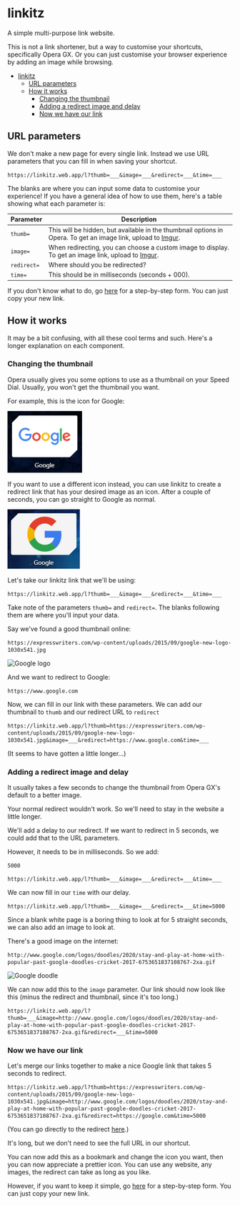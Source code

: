 # linkitz

A simple multi-purpose link website.

This is not a link shortener, but a way to customise your shortcuts, specifically Opera GX. Or you can just customise your browser experience by adding an image while browsing.

- [linkitz](#linkitz)
  - [URL parameters](#url-parameters)
  - [How it works](#how-it-works)
    - [Changing the thumbnail](#changing-the-thumbnail)
    - [Adding a redirect image and delay](#adding-a-redirect-image-and-delay)
    - [Now we have our link](#now-we-have-our-link)

## URL parameters

We don't make a new page for every single link. Instead we use URL parameters that you can fill in when saving your shortcut.

```https
https://linkitz.web.app/l?thumb=___&image=___&redirect=___&time=___
```

The blanks are where you can input some data to customise your experience! If you have a general idea of how to use them, here's a table showing what each parameter is:

| Parameter   | Description                                                                                                                       |
| ----------- | --------------------------------------------------------------------------------------------------------------------------------- |
| `thumb=`    | This will be hidden, but available in the thumbnail options in Opera. To get an image link, upload to [Imgur](https://imgur.com). |
| `image=`    | When redirecting, you can choose a custom image to display. To get an image link, upload to [Imgur](https://imgur.com).           |
| `redirect=` | Where should you be redirected?                                                                                                   |
| `time=`     | This should be in milliseconds (seconds + 000).                                                                                   |

If you don't know what to do, go [here](https://ipt0t15yybc.typeform.com/to/Yz0az0d8) for a step-by-step form. You can just copy your new link.

## How it works

It may be a bit confusing, with all these cool terms and such. Here's a longer explanation on each component.

### Changing the thumbnail

Opera usually gives you some options to use as a thumbnail on your Speed Dial. Usually, you won't get the thumbnail you want.

For example, this is the icon for Google:

![Original Google icon in Opera GX](i/../public/i/samples/GoogleOriginal.png)

If you want to use a different icon instead, you can use linkitz to create a redirect link that has your desired image as an icon. After a couple of seconds, you can go straight to Google as normal.

![New Google icon in Opera GX](i/../public/i/samples/GoogleNew.png)

Let's take our linkitz link that we'll be using:

```https
https://linkitz.web.app/l?thumb=___&image=___&redirect=___&time=___
```

Take note of the parameters `thumb=` and `redirect=`. The blanks following them are where you'll input your data.

Say we've found a good thumbnail online:

```https
https://expresswriters.com/wp-content/uploads/2015/09/google-new-logo-1030x541.jpg
```

![Google logo](https://expresswriters.com/wp-content/uploads/2015/09/google-new-logo-1030x541.jpg)

And we want to redirect to Google:

```https
https://www.google.com
```

Now, we can fill in our link with these parameters. We can add our thumbnail to `thumb` and our redirect URL to `redirect`

```https
https://linkitz.web.app/l?thumb=https://expresswriters.com/wp-content/uploads/2015/09/google-new-logo-1030x541.jpg&image=___&redirect=https://www.google.com&time=___
```

(It seems to have gotten a little longer...)

### Adding a redirect image and delay

It usually takes a few seconds to change the thumbnail from Opera GX's default to a better image.

Your normal redirect wouldn't work. So we'll need to stay in the website a little longer.

We'll add a delay to our redirect. If we want to redirect in 5 seconds, we could add that to the URL parameters.

However, it needs to be in milliseconds. So we add:

```int
5000
```

```https
https://linkitz.web.app/l?thumb=___&image=___&redirect=___&time=___
```

We can now fill in our `time` with our delay.

```https
https://linkitz.web.app/l?thumb=___&image=___&redirect=___&time=5000
```

Since a blank white page is a boring thing to look at for 5 straight seconds, we can also add an image to look at.

There's a good image on the internet:

```https
http://www.google.com/logos/doodles/2020/stay-and-play-at-home-with-popular-past-google-doodles-cricket-2017-6753651837108767-2xa.gif
```

![Google doodle](https://www.google.com/logos/doodles/2020/stay-and-play-at-home-with-popular-past-google-doodles-cricket-2017-6753651837108767-2xa.gif)

We can now add this to the `image` parameter. Our link should now look like this (minus the redirect and thumbnail, since it's too long.)

```https
https://linkitz.web.app/l?thumb=___&image=http://www.google.com/logos/doodles/2020/stay-and-play-at-home-with-popular-past-google-doodles-cricket-2017-6753651837108767-2xa.gif&redirect=___&time=5000
```

### Now we have our link

Let's merge our links together to make a nice Google link that takes 5 seconds to redirect.

```https
https://linkitz.web.app/l?thumb=https://expresswriters.com/wp-content/uploads/2015/09/google-new-logo-1030x541.jpg&image=http://www.google.com/logos/doodles/2020/stay-and-play-at-home-with-popular-past-google-doodles-cricket-2017-6753651837108767-2xa.gif&redirect=https://google.com&time=5000
```

(You can go directly to the redirect [here](https://linkitz.web.app/l?thumb=https://expresswriters.com/wp-content/uploads/2015/09/google-new-logo-1030x541.jpg&image=http://www.google.com/logos/doodles/2020/stay-and-play-at-home-with-popular-past-google-doodles-cricket-2017-6753651837108767-2xa.gif&redirect=https://google.com&time=5000).)

It's long, but we don't need to see the full URL in our shortcut.

You can now add this as a bookmark and change the icon you want, then you can now appreciate a prettier icon. You can use any website, any images, the redirect can take as long as you like.

However, if you want to keep it simple, go [here](https://ipt0t15yybc.typeform.com/to/Yz0az0d8) for a step-by-step form. You can just copy your new link.